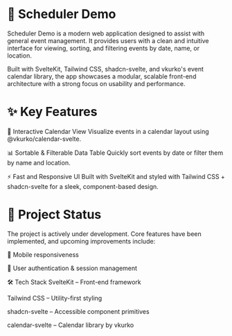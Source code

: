 # 📅 Scheduler Demo
Scheduler Demo is a modern web application designed to assist with general event management. It provides users with a clean and intuitive interface for viewing, sorting, and filtering events by date, name, or location.

Built with SvelteKit, Tailwind CSS, shadcn-svelte, and vkurko's event calendar library, the app showcases a modular, scalable front-end architecture with a strong focus on usability and performance.

# ✨ Key Features
📆 Interactive Calendar View
Visualize events in a calendar layout using @vkurko/calendar-svelte.

📊 Sortable & Filterable Data Table
Quickly sort events by date or filter them by name and location.

⚡ Fast and Responsive UI
Built with SvelteKit and styled with Tailwind CSS + shadcn-svelte for a sleek, component-based design.

# 🚧 Project Status
The project is actively under development. Core features have been implemented, and upcoming improvements include:

📱 Mobile responsiveness

🔐 User authentication & session management

🛠 Tech Stack
SvelteKit – Front-end framework

Tailwind CSS – Utility-first styling

shadcn-svelte – Accessible component primitives

calendar-svelte – Calendar library by vkurko
